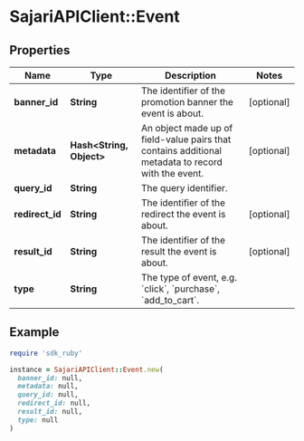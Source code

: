 # SajariAPIClient::Event

## Properties

| Name | Type | Description | Notes |
| ---- | ---- | ----------- | ----- |
| **banner_id** | **String** | The identifier of the promotion banner the event is about. | [optional] |
| **metadata** | **Hash&lt;String, Object&gt;** | An object made up of field-value pairs that contains additional metadata to record with the event. | [optional] |
| **query_id** | **String** | The query identifier. |  |
| **redirect_id** | **String** | The identifier of the redirect the event is about. | [optional] |
| **result_id** | **String** | The identifier of the result the event is about. | [optional] |
| **type** | **String** | The type of event, e.g. &#x60;click&#x60;, &#x60;purchase&#x60;, &#x60;add_to_cart&#x60;. |  |

## Example

```ruby
require 'sdk_ruby'

instance = SajariAPIClient::Event.new(
  banner_id: null,
  metadata: null,
  query_id: null,
  redirect_id: null,
  result_id: null,
  type: null
)
```

